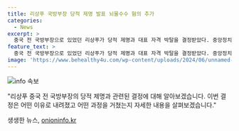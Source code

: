 ```yaml
---
title: 리상푸 국방부장 당적 제명 발표 뇌물수수 혐의 추가
categories:
  - News
excerpt: >
  중국 전 국방부장으로 있었던 리상푸가 당적 제명과 대표 자격 박탈을 결정받았다. 중앙정치국은 그의 직무상 편의 이용과 뇌물수수 혐의를 밝히며 당적 제명을 앞두고 군사검찰기관에 기소를 의뢰했다. 리상푸는 중앙군사위에서 불법 무기 구매로 미국 제재를 받았으며, 이번 결정은 중앙정치국의 조사가 마무리되는 시점에 내려졌다. 웨이펑허 전 국방부장 또한 뇌물 수수 등 문제로 당적 제명을 받았으며, 중앙정치국의 발표는 다가오는 당 권력 구조의 변경을 시사한다.
feature_text: >
  중국 전 국방부장으로 있었던 리상푸가 당적 제명과 대표 자격 박탈을 결정받았다. 중앙정치국은 그의 직무상 편의 이용과 뇌물수수 혐의를 밝히며 당적 제명을 앞두고 군사검찰기관에 기소를 의뢰했다. 리상푸는 중앙군사위에서 불법 무기 구매로 미국 제재를 받았으며, 이번 결정은 중앙정치국의 조사가 마무리되는 시점에 내려졌다. 웨이펑허 전 국방부장 또한 뇌물 수수 등 문제로 당적 제명을 받았으며, 중앙정치국의 발표는 다가오는 당 권력 구조의 변경을 시사한다.
image: 'https://www.behealthy4u.com/wp-content/uploads/2024/06/unnamed-file.png'
---
```


<p><img src="https://www.behealthy4u.com/wp-content/uploads/2024/06/unnamed-file.png" alt="info 속보" /></p>

<p>"리상푸 중국 전 국방부장의 당적 제명과 관련된 결정에 대해 알아보겠습니다. 이번 결정은 어떤 이유로 내려졌고 어떤 과정을 거쳤는지 자세한 내용을 살펴보겠습니다."</p>
생생한 뉴스, <a href="https://onioninfo.kr" rel="dofollow">onioninfo.kr</a>


